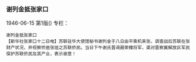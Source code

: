 ### 谢列金抵张家口

1946-06-15
第1版()
专栏：

    谢列金抵张家口
    【新华社张家口十二日电】苏联驻华大使馆秘书谢列金于八日由平乘机来张，调查战后苏联在张财产状况，并视察侨居张垣之苏联侨民。当日下午谢氏晋谒聂荣臻将军，渠对晋察冀解放区军民保护苏联侨民及其产业，表示谢意！
